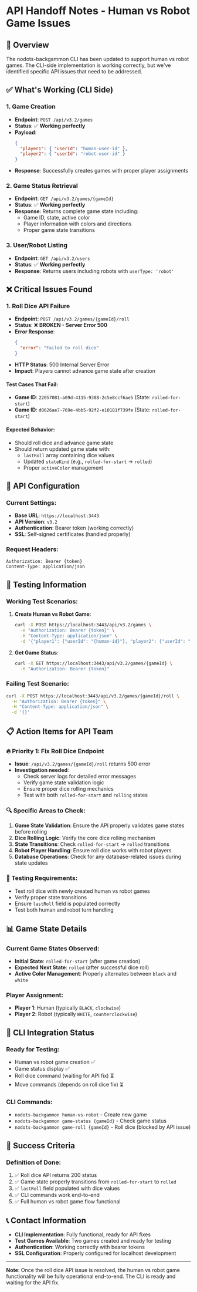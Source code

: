 # API Handoff Notes - Human vs Robot Game Issues

## 🎯 **Overview**

The nodots-backgammon CLI has been updated to support human vs robot games. The CLI-side implementation is working correctly, but we've identified specific API issues that need to be addressed.

## ✅ **What's Working (CLI Side)**

### 1. Game Creation

- **Endpoint**: `POST /api/v3.2/games`
- **Status**: ✅ **Working perfectly**
- **Payload**:
  ```json
  {
    "player1": { "userId": "human-user-id" },
    "player2": { "userId": "robot-user-id" }
  }
  ```
- **Response**: Successfully creates games with proper player assignments

### 2. Game Status Retrieval

- **Endpoint**: `GET /api/v3.2/games/{gameId}`
- **Status**: ✅ **Working perfectly**
- **Response**: Returns complete game state including:
  - Game ID, state, active color
  - Player information with colors and directions
  - Proper game state transitions

### 3. User/Robot Listing

- **Endpoint**: `GET /api/v3.2/users`
- **Status**: ✅ **Working perfectly**
- **Response**: Returns users including robots with `userType: 'robot'`

## ❌ **Critical Issues Found**

### 1. Roll Dice API Failure

- **Endpoint**: `POST /api/v3.2/games/{gameId}/roll`
- **Status**: ❌ **BROKEN - Server Error 500**
- **Error Response**:
  ```json
  {
    "error": "Failed to roll dice"
  }
  ```
- **HTTP Status**: 500 Internal Server Error
- **Impact**: Players cannot advance game state after creation

#### Test Cases That Fail:

- **Game ID**: `22057081-a09d-4115-9388-2c5e8ccf6ae5` (State: `rolled-for-start`)
- **Game ID**: `d0626ae7-769e-4bb5-92f2-e10181f739fe` (State: `rolled-for-start`)

#### Expected Behavior:

- Should roll dice and advance game state
- Should return updated game state with:
  - `lastRoll` array containing dice values
  - Updated `stateKind` (e.g., `rolled-for-start` → `rolled`)
  - Proper `activeColor` management

## 🔧 **API Configuration**

### Current Settings:

- **Base URL**: `https://localhost:3443`
- **API Version**: `v3.2`
- **Authentication**: Bearer token (working correctly)
- **SSL**: Self-signed certificates (handled properly)

### Request Headers:

```
Authorization: Bearer {token}
Content-Type: application/json
```

## 🧪 **Testing Information**

### Working Test Scenarios:

1. **Create Human vs Robot Game**:

   ```bash
   curl -X POST https://localhost:3443/api/v3.2/games \
     -H "Authorization: Bearer {token}" \
     -H "Content-Type: application/json" \
     -d '{"player1": {"userId": "{human-id}"}, "player2": {"userId": "{robot-id}"}}'
   ```

2. **Get Game Status**:
   ```bash
   curl -X GET https://localhost:3443/api/v3.2/games/{gameId} \
     -H "Authorization: Bearer {token}"
   ```

### Failing Test Scenario:

```bash
curl -X POST https://localhost:3443/api/v3.2/games/{gameId}/roll \
  -H "Authorization: Bearer {token}" \
  -H "Content-Type: application/json" \
  -d '{}'
```

## 📋 **Action Items for API Team**

### 🔥 **Priority 1: Fix Roll Dice Endpoint**

- **Issue**: `/api/v3.2/games/{gameId}/roll` returns 500 error
- **Investigation needed**:
  - Check server logs for detailed error messages
  - Verify game state validation logic
  - Ensure proper dice rolling mechanics
  - Test with both `rolled-for-start` and `rolling` states

### 🔍 **Specific Areas to Check**:

1. **Game State Validation**: Ensure the API properly validates game states before rolling
2. **Dice Rolling Logic**: Verify the core dice rolling mechanism
3. **State Transitions**: Check `rolled-for-start` → `rolled` transitions
4. **Robot Player Handling**: Ensure roll dice works with robot players
5. **Database Operations**: Check for any database-related issues during state updates

### 🧪 **Testing Requirements**:

- Test roll dice with newly created human vs robot games
- Verify proper state transitions
- Ensure `lastRoll` field is populated correctly
- Test both human and robot turn handling

## 📊 **Game State Details**

### Current Game States Observed:

- **Initial State**: `rolled-for-start` (after game creation)
- **Expected Next State**: `rolled` (after successful dice roll)
- **Active Color Management**: Properly alternates between `black` and `white`

### Player Assignment:

- **Player 1**: Human (typically `BLACK`, `clockwise`)
- **Player 2**: Robot (typically `WHITE`, `counterclockwise`)

## 🔄 **CLI Integration Status**

### Ready for Testing:

- Human vs robot game creation ✅
- Game status display ✅
- Roll dice command (waiting for API fix) ⏳
- Move commands (depends on roll dice fix) ⏳

### CLI Commands:

- `nodots-backgammon human-vs-robot` - Create new game
- `nodots-backgammon game-status {gameId}` - Check game status
- `nodots-backgammon game-roll {gameId}` - Roll dice (blocked by API issue)

## 🎯 **Success Criteria**

### Definition of Done:

1. ✅ Roll dice API returns 200 status
2. ✅ Game state properly transitions from `rolled-for-start` to `rolled`
3. ✅ `lastRoll` field populated with dice values
4. ✅ CLI commands work end-to-end
5. ✅ Full human vs robot game flow functional

## 📞 **Contact Information**

- **CLI Implementation**: Fully functional, ready for API fixes
- **Test Games Available**: Two games created and ready for testing
- **Authentication**: Working correctly with bearer tokens
- **SSL Configuration**: Properly configured for localhost development

---

**Note**: Once the roll dice API issue is resolved, the human vs robot game functionality will be fully operational end-to-end. The CLI is ready and waiting for the API fix.
